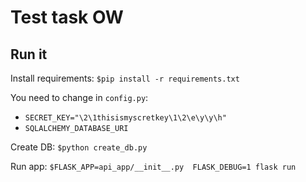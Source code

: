 # Test task OW
## Run it
Install requirements: 
`$pip install -r requirements.txt`

You need to change in `config.py`:
-  `SECRET_KEY="\2\1thisismyscretkey\1\2\e\y\y\h"`
-  `SQLALCHEMY_DATABASE_URI` 

Create DB: 
`$python create_db.py`

Run app: 
`$FLASK_APP=api_app/__init__.py  FLASK_DEBUG=1 flask run`

